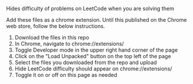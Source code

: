 Hides difficulty of problems on LeetCode when you are solving them

Add these files as a chrome extension. Until this published on the Chrome web store, follow the below instructions.

1. Download the files in this repo
2. In Chrome, navigate to chrome://extensions/
3. Toggle Developer mode in the upper right hand corner of the page
4. Click on the "Load Unpacked" button on the top left of the page
5. Select the files you downloaded from the repo and upload
6. Hide LeetCode difficulty should appear on chrome://extensions/
7. Toggle it on or off on this page as needed
